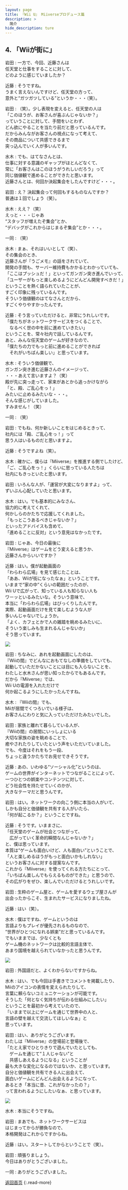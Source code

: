 ```yaml
---
layout: page
title: 『Wii U』 Miiverseプロデュース篇
description: >
  简介
hide_description: ture
---
```



## 4. 「Wiiが街に」

岩田
: 一方で、今回、近藤さんは<br>任天堂と仕事をすることに対して、<br>どのように感じていましたか？

近藤
: そうですね。<br>うまく言えないんですけど、任天堂の方って、<br>意外と“ガツガツしている”というか・・・（笑）。

岩田
: （笑）。少し表現を変えると、任天堂の人は<br>「このほうが、お客さんが喜ぶんじゃないか？」<br>っていうことに対して、手間をいとわず、<br>どん欲にやることを当たり前だと思っているんです。<br>だからみんながお客さんの視点になって考えて、<br>その商品について共感できるまで<br>突っ込んでいく人が多いんです。

水木
: でも、はてなさんとは、<br>仕事に対する意識のギャップがほとんどなくて、<br>常に「お客さんはこのほうがうれしいだろう」って<br>同じ価値観で進めることができたと思います。<br>近藤さんとは、何回か決起集会をしたんですけど・・・。

岩田
: え？ 決起集会って何回もするものなんですか？<br>普通は１回でしょう（笑）。

水木
: ええ？（笑）<br>えっと・・・じゃあ<br>“スタッフが増えたぞ集会”とか、<br>“デバッグがこれからはじまるぞ集会”とか・・・。

一同
: （笑）

水木
: まぁ、それはいいとして（笑）、<br>その集会のとき、<br>近藤さんが『うごメモ』の話をされていて、<br>開発の手間も、サーバー維持費もかかるとわかっていても、<br>「ここはプッシュだ！」といってガンガン突き進んでいって、<br>「ユーザーがもっと楽しめるようにどんどん開発すべきだ！」<br>ということを熱く語られていたことが、<br>すごく印象に残っているんです。<br>そういう価値観のはてなさんとだから、<br>すごくやりやすかったんです。

近藤
: そう言っていただけると、非常にうれしいです。<br>「僕たちがネットワークサービスをつくることで、<br>　なるべく世の中を前に進めていきたい」<br>ということを、常々社内で話しているんです。<br>あと、みんな任天堂のゲームが好きなので、<br>「僕たちの力でもっと前に進めることができれば<br>　それがいちばん楽しい」と思っています。

水木
: そういう価値観で、<br>ガンガン突き進む近藤さんのイメージって、<br>・・・あえて言いますよ？（笑）<br>殿が先に突っ走って、家来があとから追っかけながら<br>「と、殿、ご乱心をっ！」<br>みたいに止めるみたいな・・・。<br>そんな感じがしていました。<br>すみません！（笑）

一同
: （笑）

岩田
: でもね、何か新しいことをはじめるときって、<br>社内には「殿、ご乱心をっ！」って<br>思う人はいるものだと思いますよ。

近藤
: そうですよね（笑）。

水木
: 確かに、僕らは『Miiverse』を推進する側でしたけど、<br>「ご、ご乱心をっ！」くらいに思っている人たちは<br>社内にもきっといたと思います。

岩田
: いろんな人が、「運営が大変になりますよ」って、<br>ずいぶん心配していたと思います。

水木
: はい。でも基本的にみなさん、<br>協力的に考えてくれて、<br>何かしらのかたちで応援してくれました。<br>「もっとこうあるべきじゃないか？」<br>といったアドバイスも含めて、<br>「進めることに反対」という意見はなかったです。

岩田
: じゃあ、今日の最後に<br>『Miiverse』はゲームをどう変えると思うか、<br>近藤さんからいいですか？

近藤
: はい。僕が起動画面の<br>「わらわら広場」を見て感じたことは、<br>「ああ、Wiiが街になったなぁ」ということです。<br>いままで“家の中”くらいの範囲だったのが、<br>Wii Uで広がって、知っている人も知らない人も<br>ワーッといるみたいな。そういう意味で、<br>本当に「わらわら広場」はびっくりしたんです。<br>実際、起動画面だけを見て楽しむような人が<br>多いんじゃないでしょうか。<br>「よく、カフェとかで人の雑踏を眺めるみたいに、<br>そういう楽しみも生まれるんじゃないか」<br>そう思っています。

<img src="img/photo10.jpg"/>

岩田
: ちなみに、あれを起動画面にしたのは、<br>『Wiiの間』でどんなにおもてなしの準備をしていても、<br>起動していただかないことには目にも入らないことを、<br>わたしと水木さんが思い知ったからでもあるんです。<br>だから『Miiverse』では、<br>Wii Uの電源を入れただけで<br>何か起こるようにしたかったんですね。

水木
: 『Wiiの間』でも、<br>Miiが居間でくつろいでいる様子は、<br>お客さんにわりと気に入っていただけたみたいでした。

岩田
: 家族と離れて暮らしている人が、<br>『Wiiの間』の居間にいっしょにいる<br>大切な家族の姿を眺めることで、<br>癒やされたりしていたという声をいただいていました。<br>でも、今度はそれをもう一段、<br>ちょっと違うかたちでお見せできそうです。

近藤
: あの、いわゆる“ソーシャル化”というのは、<br>ゲームの世界がインターネットでつながることによって、<br>一つひとつの娯楽やコンテンツに対して、<br>どう社会性を持たせていくのかが、<br>大きなテーマだと思うんです。

岩田
: はい。ネットワークの向こう側に本当の人がいて、<br>しかも自分と価値観を共有する人がいたら、<br>「何が起こるか？」ということですね。

近藤
: そうです。いままさに、<br>「任天堂のゲームが社会とつながって、<br>　広がっていく革命的瞬間なんじゃないか？」<br>と、僕は思っています。<br>本質は“ゲームも面白いけど、人も面白い”ということで、<br>「人と楽しめるほうがもっと面白いかもしれない」<br>というお客さんに対する提案なんです。<br>これから『Miiverse』を使ってくれる方たちにとって、<br>「いちばん楽しんでもらえるものができた」と思うので、<br>その広がりをぜひ、楽しんでいただけるとうれしいです。

岩田
: 生粋のゲーム屋と、ゲームを愛するウェブ屋さんが<br>出会ったからこそ、生まれたサービスになりましたね。

近藤
: はい（笑）。

水木
: 僕はですね、ゲームというのは<br>言語よりもプレイが優先されるものなので、<br>“世界がひとつになれる娯楽”だと思っているんです。<br>でもいままでは、少なくとも<br>ゲーム機のネットワークは比較的言語主体で、<br>あまり国境を越えられていなかったと思うんです。

<img src="img/photo11.jpg"/>

岩田
: 外国語だと、よくわからないですからね。

水木
: はい、でも今回は手書きでコメントを掲載したり、<br>Miiのアイコンの表情を変えられたりして、<br>言葉に頼らないコミュニケーションが可能です。<br>そうした「何となく気持ちが伝わる仕組みにしたい」<br>ということを最初から考えていたので、<br>「いままで以上にゲームを通じて世界中の人と、<br>言語の壁を越えて交流してほしいなぁ」と<br>思っています。

岩田
: はい、ありがとうございます。<br>わたしは『Miiverse』の登場前と登場後で、<br>「たとえ家でひとりきりで遊んでいたとしても、<br>　ゲームを通じて“１人じゃない”と<br>　共感しあえるようになる」ということが<br>最も大きな変化になるのではないか、と思っています。<br>自分と価値観を共有できる人に出会えて、<br>面白いゲームにどんどん出会えるようになって、<br>あるとき「本当に昔、これがなかったの？」<br>って言われるようにしたいなぁ、と思っています。

<img src="img/photo12.jpg"/>

水木
: 本当にそうですね。

岩田
: まあでも、ネットワークサービスは<br>はじまってからが勝負なので、<br>本格開発はこれからですからね。

近藤
: はい。スタートしてからということで（笑）。

岩田
: 頑張りましょう。<br>今日はありがとうございました。

一同
: ありがとうございました。


[返回首页](../../../../../)
{:.read-more}

